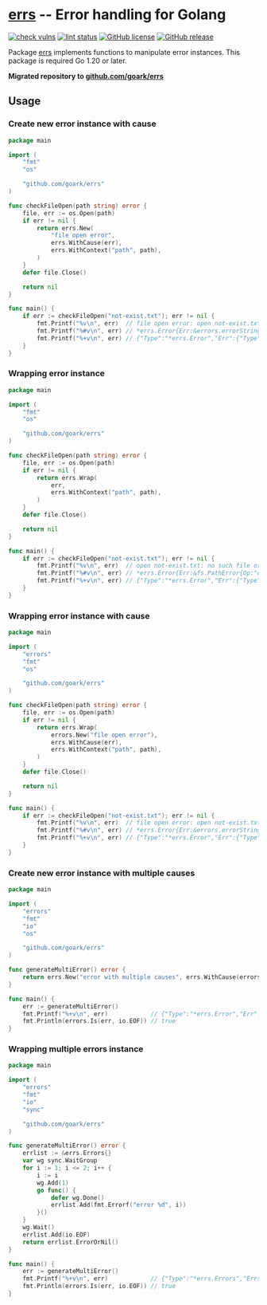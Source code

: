 # [errs] -- Error handling for Golang

[![check vulns](https://github.com/goark/errs/workflows/vulns/badge.svg)](https://github.com/goark/errs/actions)
[![lint status](https://github.com/goark/errs/workflows/lint/badge.svg)](https://github.com/goark/errs/actions)
[![GitHub license](https://img.shields.io/badge/license-Apache%202-blue.svg)](https://raw.githubusercontent.com/goark/errs/master/LICENSE)
[![GitHub release](http://img.shields.io/github/release/goark/errs.svg)](https://github.com/goark/errs/releases/latest)

Package [errs] implements functions to manipulate error instances.
This package is required Go 1.20 or later.

**Migrated repository to [github.com/goark/errs][errs]**

## Usage

### Create new error instance with cause

```go
package main

import (
    "fmt"
    "os"

    "github.com/goark/errs"
)

func checkFileOpen(path string) error {
    file, err := os.Open(path)
    if err != nil {
        return errs.New(
            "file open error",
            errs.WithCause(err),
            errs.WithContext("path", path),
        )
    }
    defer file.Close()

    return nil
}

func main() {
    if err := checkFileOpen("not-exist.txt"); err != nil {
        fmt.Printf("%v\n", err)  // file open error: open not-exist.txt: no such file or directory
        fmt.Printf("%#v\n", err) // *errs.Error{Err:&errors.errorString{s:"file open error"}, Cause:&fs.PathError{Op:"open", Path:"not-exist.txt", Err:0x2}, Context:map[string]interface {}{"function":"main.checkFileOpen", "path":"not-exist.txt"}}
        fmt.Printf("%+v\n", err) // {"Type":"*errs.Error","Err":{"Type":"*errors.errorString","Msg":"file open error"},"Context":{"function":"main.checkFileOpen","path":"not-exist.txt"},"Cause":{"Type":"*fs.PathError","Msg":"open not-exist.txt: no such file or directory","Cause":{"Type":"syscall.Errno","Msg":"no such file or directory"}}}
    }
}
```

### Wrapping error instance

```go
package main

import (
    "fmt"
    "os"

    "github.com/goark/errs"
)

func checkFileOpen(path string) error {
    file, err := os.Open(path)
    if err != nil {
        return errs.Wrap(
            err,
            errs.WithContext("path", path),
        )
    }
    defer file.Close()

    return nil
}

func main() {
    if err := checkFileOpen("not-exist.txt"); err != nil {
        fmt.Printf("%v\n", err)  // open not-exist.txt: no such file or directory
        fmt.Printf("%#v\n", err) // *errs.Error{Err:&fs.PathError{Op:"open", Path:"not-exist.txt", Err:0x2}, Cause:<nil>, Context:map[string]interface {}{"function":"main.checkFileOpen", "path":"not-exist.txt"}}
        fmt.Printf("%+v\n", err) // {"Type":"*errs.Error","Err":{"Type":"*fs.PathError","Msg":"open not-exist.txt: no such file or directory","Cause":{"Type":"syscall.Errno","Msg":"no such file or directory"}},"Context":{"function":"main.checkFileOpen","path":"not-exist.txt"}}
    }
}
```

### Wrapping error instance with cause

```go
package main

import (
    "errors"
    "fmt"
    "os"

    "github.com/goark/errs"
)

func checkFileOpen(path string) error {
    file, err := os.Open(path)
    if err != nil {
        return errs.Wrap(
            errors.New("file open error"),
            errs.WithCause(err),
            errs.WithContext("path", path),
        )
    }
    defer file.Close()

    return nil
}

func main() {
    if err := checkFileOpen("not-exist.txt"); err != nil {
        fmt.Printf("%v\n", err)  // file open error: open not-exist.txt: no such file or directory
        fmt.Printf("%#v\n", err) // *errs.Error{Err:&errors.errorString{s:"file open error"}, Cause:&fs.PathError{Op:"open", Path:"not-exist.txt", Err:0x2}, Context:map[string]interface {}{"function":"main.checkFileOpen", "path":"not-exist.txt"}}
        fmt.Printf("%+v\n", err) // {"Type":"*errs.Error","Err":{"Type":"*errors.errorString","Msg":"file open error"},"Context":{"function":"main.checkFileOpen","path":"not-exist.txt"},"Cause":{"Type":"*fs.PathError","Msg":"open not-exist.txt: no such file or directory","Cause":{"Type":"syscall.Errno","Msg":"no such file or directory"}}}
    }
}
```

### Create new error instance with multiple causes

```go
package main

import (
    "errors"
    "fmt"
    "io"
    "os"

    "github.com/goark/errs"
)

func generateMultiError() error {
    return errs.New("error with multiple causes", errs.WithCause(errors.Join(os.ErrInvalid, io.EOF)))
}

func main() {
    err := generateMultiError()
    fmt.Printf("%+v\n", err)            // {"Type":"*errs.Error","Err":{"Type":"*errors.errorString","Msg":"error with multiple causes"},"Context":{"function":"main.generateMultiError"},"Cause":{"Type":"*errors.joinError","Msg":"invalid argument\nEOF","Cause":[{"Type":"*errors.errorString","Msg":"invalid argument"},{"Type":"*errors.errorString","Msg":"EOF"}]}}
    fmt.Println(errors.Is(err, io.EOF)) // true
}
```

### Wrapping multiple errors instance

```go
package main

import (
    "errors"
    "fmt"
    "io"
    "sync"

    "github.com/goark/errs"
)

func generateMultiError() error {
    errlist := &errs.Errors{}
    var wg sync.WaitGroup
    for i := 1; i <= 2; i++ {
        i := i
        wg.Add(1)
        go func() {
            defer wg.Done()
            errlist.Add(fmt.Errorf("error %d", i))
        }()
    }
    wg.Wait()
    errlist.Add(io.EOF)
    return errlist.ErrorOrNil()
}

func main() {
    err := generateMultiError()
    fmt.Printf("%+v\n", err)            // {"Type":"*errs.Errors","Errs":[{"Type":"*errors.errorString","Msg":"error 2"},{"Type":"*errors.errorString","Msg":"error 1"},{"Type":"*errors.errorString","Msg":"EOF"}]}
    fmt.Println(errors.Is(err, io.EOF)) // true
}
```

[errs]: https://github.com/goark/errs "goark/errs: Error handling for Golang"
